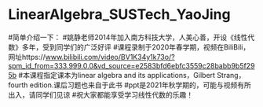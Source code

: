 # LinearAlgebra_SUSTech_YaoJing
#简单介绍一下：
#姚静老师2014年加入南方科技大学，人美心善，开设《线性代数》多年，受到同学们的广泛好评
#课程录制于2020年春学期，视频在BiliBili，网址https://www.bilibili.com/video/BV1K34y1k73o/?spm_id_from=333.999.0.0&vd_source=e2583bfd6ebfc3559c28babb9b5f295b
#本课程指定课本为linear algebra and its applications，Gilbert Strang，fourth edition.课后习题也来自于此书
#ppt是2021年秋学期的，可能与视频有所出入，请同学们见谅
#祝大家都能享受学习线性代数的乐趣！
